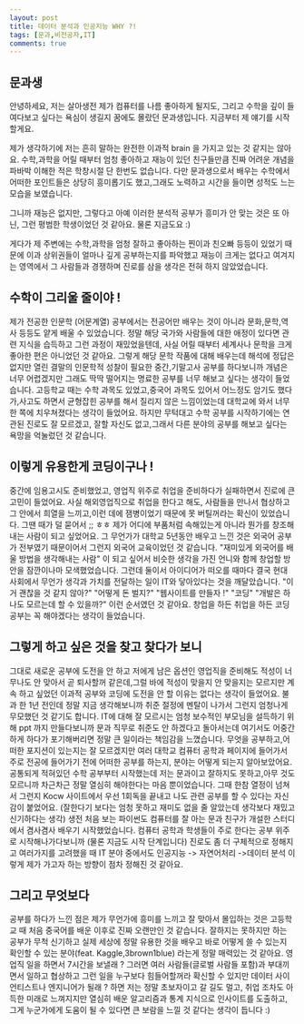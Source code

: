 ```yaml
---
layout: post
title: 데이터 분석과 인공지능 WHY ?!
tags: [문과,비전공자,IT]
comments: true
---
```


## 문과생

안녕하세요, 저는 살아생전 제가 컴퓨터를 나름 좋아하게 될지도, 그리고 수학을 깊이 들여다보고 싶다는 욕심이 생길지 꿈에도 몰랐던 문과생입니다. 지금부터 제 얘기를 시작할게요.

제가 생각하기에 저는 흔히 말하는 완전한 이과적 brain 을 가지고 있는 것 같지는 않아요. 수학,과학을 어릴 때부터 엄청 좋아하고 재능이 있던 친구들만큼 진짜 어려운 개념을 파바박 이해한 적은 학창시절 단 한번도 없습니다. 다만 문과생으로서 배우는 수학에서 어떠한 포인트들은 상당히 흥미롭기도 했고,그래도 노력하고 시간을 들이면 성적도 느는 모습을 보였습니다. 

그니까 재능은 없지만, 그렇다고 아예 이러한 분석적 공부가 흥미가 안 맞는 것은 또 아닌, 그런 평범한 학생이었던 것 같아요. 물론 지금도요 :) 

게다가 제 주변에는 수학,과학을 엄청 잘하고 좋아하는 찐이과 친오빠 등등이 있었기 때문에 이과 상위권들이 얼마나 깊게 공부하는지를 파악했고 재능이 크게는 없다고 여겨지는 영역에서 그 사람들과 경쟁하며 진로를 삼을 생각은 전혀 하지 않았었습니다. 

## 수학이 그리울 줄이야 ! 

제가 전공한 인문학 (어문계열) 공부에서는 전공어만 배우는 것이 아니라 문화,문학,역사 등등도 얕게 배울 수 있었습니다. 정말 해당 국가와 사람들에 대한 애정이 있다면 관련 지식을 습득하고 그런 과정이 재밌었을텐데, 사실 어릴 때부터 세계사나 문학을 크게 좋아한 편은 아니었던 것 같아요. 그렇게 해당 문학 작품에 대해 배우는데 해석에 정답은 없지만 열린 결말의 인문학적 성찰이 필요한 중간,기말고사 공부를 하다보니까 개념은 너무 어렵겠지만 그래도 딱딱 떨어지는 명료한 공부를 너무 해보고 싶다는 생각이 들었습니다. 고등학교 때는 수학 과목도 있었고,중국어 과목도 있어서 어느정도 암기도 했다가,사고도 하면서 균형잡힌 공부를 해서 질리지 않은 느낌이었는데 대학교에 와서 너무 한 쪽에 치우쳐졌다는 생각이 들었어요. 하지만 무턱대고 수학 공부를 시작하기에는 연관된 진로도 잘 모르겠고, 잘할 자신도 없고,그래서 다른 분야의 공부를 해보고 싶다는 욕망을 억눌렀던 것 같습니다. 

## 이렇게 유용한게 코딩이구나 !

중간에 임용고시도 준비했었고, 영업직 위주로 취업을 준비하다가 실패하면서 진로에 큰 고민이 들었어요. 사실 해외영업직으로 취업을 한다고 해도, 사람들을 만나서 협상하고 그 안에서 희열을 느끼고,이런 데에 잼병이었기 때문에 못 버틸꺼라는 확신이 있었습니다. 그땐 때가 덜 묻어서 ;; ㅎㅎ 제가 어디에 부품처럼 속해있는게 아니라 뭔가를 창조해내는 사람이 되고 싶었어요. 그 무언가가 대학교 5년동안 배우고 느낀 것은 외국어 공부가 전부였기 때문이어서 그런지 외국어 교육이었던 것 같습니다. "재미있게 외국어를 배울 방법을 생각해내는 사람" 이 되고 싶어서 비슷한 생각을 가진 언니와 함께 창업할 방안을 잠깐이나마 모색했었습니다. 그런데 둘이서 아이디어가 떠오를 때마다 결국 현대 사회에서 무언가 생각과 가치를 전달하는 일이 IT와 닿아있다는 것을 깨달았습니다. "이거 괜찮을 것 같지 않아?" "어떻게 돈 벌지?" "웹사이트를 만들자 !" "코딩" "개발은 하나도 모르는데 할 수 있을까?" 이런 순서였던 것 같아요. 창업을 하든 취업을 하든 코딩 공부는 꼭 해야겠다는 생각이 들었습니다. 

## 그렇게 하고 싶은 것을 찾고 찾다가 보니

그대로 새로운 공부에 도전을 안 하고 저에게 남은 옵션인 영업직을 준비해도 적성이 너무나도 안 맞아서 곧 퇴사할꺼 같은데,그럴 바에 적성이 맞을지 안 맞을지는 모르지만 계속 하고 싶었던 이과적 공부와 코딩에 도전을 안 할 이유는 없다는 생각이 들었어요. 불과 한 1년 전인데 정말 지금 생각해보니까 취준 절정에 멘탈이 나가서 그런지 엄청나게 무모했던 것 같기도 합니다. IT에 대해 잘 모르시는 엄청 보수적인 부모님을 설득하기 위해 ppt 까지 만들다보니까 문과 직무로 취준도 안 하겠다고 돌아서는데 여기서도 어중간하게 하다가 포기해버리면 정말 큰 일이라는 책임감을 느꼈습니다. 무엇을 공부하고,어떠한 포지션이 있는지는 잘 모르겠지만 여러 대학교 컴퓨터 공학과  페이지에 들어가서 주로 전공에 들어가기 전에 어떠한 공부를 하는지, 분야는 어떻게 되는지 알아보았어요. 공통되게 적혀있던 수학 공부부터 시작했는데 저는 문과이고 잘하지도 못하고,아무 것도 모르니까 차근차근 정말 열심히 해야한다는 마음 뿐이었습니다. 그때 한참 열정이 넘쳐서 그런지 Kocw 사이트에서 우선 1회독을 끝내고 나도 관련 공부를 할 수 있다는 자신감이 붙었어요. (잘한다기 보다는 엄청 못하고 재미도 없을 줄 알았는데 생각보다 재밌고 신기하다는 생각) 생전 처음 보는 파이썬도 컴퓨터를 잘 아는 문과 친구가 개설한 스터디에서 겸사겸사 배우기 시작했었습니다. 컴퓨터 공학과 학생들이 주로 한다는 공부 위주로 시작해나가다보니까 (물론 지금도 시작 단계입니다) 진로도 좀 더 구체적으로 정해지고 여러가지를 고려했을 때 IT 분야 중에서도 인공지능 -> 자연어처리 ->데이터 분석 이렇게 제가 가고자 하는 방향이 점차 정해진 것 같아요. 

## 그리고 무엇보다

공부를 하다가 느낀 점은 제가 무언가에 흥미를 느끼고 잘 맞아서 몰입하는 것은 고등학교 때 처음 중국어를 배운 이후로 진짜 오랜만인 것 같습니다. 잘하지는 못하지만 하는 공부가 무척 신기하고 실제 세상에 정말 유용한 것을 배우고 바로 어떻게 쓸 수 있는지 확인할 수 있는 분야(feat. Kaggle,3brown1blue) 라는게 정말 매력있는 것 같아요. 영업직 일을 하면서 7시간을 보낼래 ? 그러면 여러 사람들(글로벌 사람들 포함)과 부대끼면서 일하고 협상하고 그런 일을 누구보다 힘들어할꺼라 확신할 수 있지만 데이터 사이언티스트나 엔지니어가 될래 ? 하면 저는 정말 초보자이고 갈 길도 멀고, 취업 조차도 아득한 미래로 느껴지지만 열심히 배운 알고리즘과 통계 지식으로 인사이트를 도출하고, 그게 누군가에게 도움이 될 수 있다면 큰 보람을 느낄 것 같다는 생각이 듭니다 :) 
